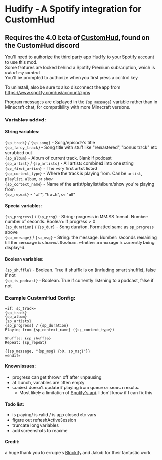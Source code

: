 # Hudify - A Spotify integration for CustomHud
## Requires the 4.0 beta of [CustomHud](https://modrinth.com/mod/customhud), found on the CustomHud discord


You'll need to authorize the third party app Hudify to your Spotify account to use this mod.   
Some features are locked behind a Spotify Premium subscription, which is out of my control  
You'll be prompted to authorize when you first press a control key

To uninstall, also be sure to also disconnect the app from https://www.spotify.com/us/account/apps

Program messages are displayed in the `{sp_message}` variable rather than in Minecraft chat, for compatibility with more Minecraft versions.

### Variables added:
#### String variables:
`{sp_track}` / `{sp_song}` - Song/episode's title  
`{sp_fancy_track}` - Song title with stuff like "remastered", "bonus track" etc scrubbed out  
`{sp_album}` - Album of current track. Blank if podcast  
`{sp_artist}` / `{sp_artists}` - All artists combined into one string  
`{sp_first_artist}` - The very first artist listed  
`{sp_context_type}` - Where the track is playing from. Can be `artist`, `playlist`, `album`, or `show`  
`{sp_context_name}` - Name of the artist/playlist/album/show you're playing from  
`{sp_repeat}` - "off", "track", or "all"  

#### Special variables:
`{sp_progress}` / `{sp_prog}` - String: progress in MM:SS format. Number: number of seconds. Boolean: If progress > 0  
`{sp_duration}` / `{sp_dur}`  - Song duration. Formatted same as `sp_progress` above  
`{sp_message}` / `{sp_msg}` -  String: the message. Number: seconds remaining till the message is cleared. Boolean: whether a message is currently being displayed.  
#### Boolean variables:
`{sp_shuffle}` - Boolean. True if shuffle is on (including smart shuffle), false if not  
`{sp_is_podcast}` - Boolean. True if currently listening to a podcast, false if not  

### Example CustomHud Config:
```
=if: sp_track=
{sp_track}
{sp_album}
{sp_artists}
{sp_progress} / {sp_duration}
Playing from {sp_context_name} ({sp_context_type})

Shuffle: {sp_shuffle}
Repeat: {sp_repeat}

{{sp_message, "{sp_msg} {$0, sp_msg}"}}
=endif=
```
#### Known issues:
- progress can get thrown off after unpausing
- at launch, variables are often empty
- context doesn't update if playing from queue or search results. 
  - Most likely a limitation of [Spotify's api](https://developer.spotify.com/documentation/web-api/reference/get-information-about-the-users-current-playback). I don't know if I can fix this

#### Todo list:
- is playing/ is valid / is app closed etc vars
- figure out refreshActiveSession
- truncate long variables
- add screenshots to readme

#### Credit:  
a huge thank you to erruqie's [Blockify](https://github.com/erruqie/Blockify) and Jakob for their fantastic work


